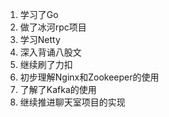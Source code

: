 1. 学习了Go
2. 做了冰河rpc项目
3. 学习Netty
4. 深入背诵八股文
5. 继续刷了力扣
6. 初步理解Nginx和Zookeeper的使用
7. 了解了Kafka的使用
8. 继续推进聊天室项目的实现